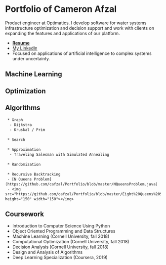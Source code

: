 # Portfolio of Cameron Afzal
Product engineer at Optimatics. I develop software for water systems infrastructure optimization and decision support and work with clients on expanding the features and applications of our platform. 
  * <b>[Resume](https://github.com/cafzal/Portfolio/blob/master/Cameron%20Afzal%20resume%20A.pdf)</b>
  * [My LinkedIn](https://www.linkedin.com/in/cameron-afzal-26a82a62/)
  * Focused on applications of artificial intelligence to complex systems under uncertainty.


## Machine Learning

## Optimization

## Algorithms
     * Graph
      - Dijkstra
      - Kruskal / Prim
     
     * Search
     
     * Approximation
      - Traveling Salesman with Simulated Annealing
     
     * Randomization
     
     * Recursive Backtracking
     - [N Queens Problem](https://github.com/cafzal/Portfolio/blob/master/NQueensProblem.java)
     - <img src="https://github.com/cafzal/Portfolio/blob/master/Eight%20Queens%20Solution.png" height="150" width="150"></img>
   


## Coursework
  * Introduction to Computer Science Using Python
  * Object Oriented Programming and Data Structures
  * Machine Learning (Cornell University, fall 2018)
  * Computational Optimization (Cornell University, fall 2018)
  * Decision Analysis (Cornell University, fall 2018)
  * Design and Analysis of Algorithms
  * Deep Learning Specialization (Coursera, 2019)
